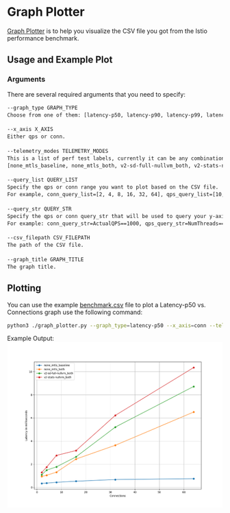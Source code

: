# Graph Plotter

[Graph Plotter](graph_plotter.py) is to help you visualize the CSV file you got from the
Istio performance benchmark.

## Usage and Example Plot

### Arguments

There are several required arguments that you need to specify:

```bash
--graph_type GRAPH_TYPE
Choose from one of them: [latency-p50, latency-p90, latency-p99, latency-p999, cpu-client, cpu-server, mem-client, mem-server].

--x_axis X_AXIS
Either qps or conn.

--telemetry_modes TELEMETRY_MODES
This is a list of perf test labels, currently it can be any combinations from the follow supported modes:
[none_mtls_baseline, none_mtls_both, v2-sd-full-nullvm_both, v2-stats-nullvm_both, v2-stats-wasm_both, v2-sd-nologging-nullvm_both].

--query_list QUERY_LIST
Specify the qps or conn range you want to plot based on the CSV file.
For example, conn_query_list=[2, 4, 8, 16, 32, 64], qps_query_list=[10, 100, 200, 400, 800, 1000].

--query_str QUERY_STR
Specify the qps or conn query_str that will be used to query your y-axis data based on the CSV file.
For example: conn_query_str=ActualQPS==1000, qps_query_str=NumThreads==16.

--csv_filepath CSV_FILEPATH
The path of the CSV file.

--graph_title GRAPH_TITLE
The graph title.                     
```

## Plotting

You can use the example [benchmark.csv](example_plot/benchmark.csv) file to plot a Latency-p50 vs. Connections graph use
the following command:

```bash
python3 ./graph_plotter.py --graph_type=latency-p50 --x_axis=conn --telemetry_modes=none_mtls_baseline,none_mtls_both,v2-sd-full-nullvm_both,v2-stats-nullvm_both --query_list=2,4,8,16,32,64 --query_str=ActualQPS==1000 --csv_filepath=./example_plot/benchmark.csv --graph_title=./example_plot/plotter_output.png
```

Example Output:
![plotter_output](./example_plot/plotter_output.png)
